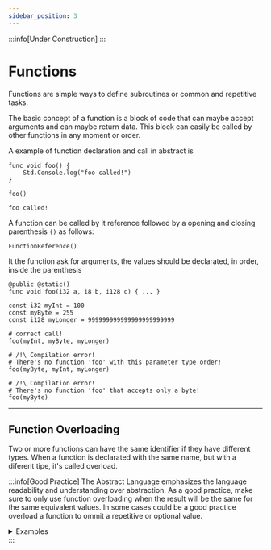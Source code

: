 ```yaml
---
sidebar_position: 3
---
```


:::info[Under Construction]
:::

# Functions

Functions are simple ways to define subroutines or common and repetitive tasks.

The basic concept of a function is a block of code that can maybe accept arguments and can maybe
return data.
This block can easily be called by other functions in any moment or order.

A example of function declaration and call in abstract is
```abs
func void foo() {
    Std.Console.log("foo called!")
}

foo()
```
```text title="Console Output"
foo called!
```

A function can be called by it reference followed by a opening and closing parenthesis `()` as follows:
```abs
FunctionReference()
```

It the function ask for arguments, the values should be declarated, in order, inside the parenthesis
```abs
@public @static()
func void foo(i32 a, i8 b, i128 c) { ... }

const i32 myInt = 100
const myByte = 255
const i128 myLonger = 999999999999999999999999

# correct call!
foo(myInt, myByte, myLonger) 

# /!\ Compilation error!
# There's no function 'foo' with this parameter type order!
foo(myByte, myInt, myLonger)

# /!\ Compilation error!
# There's no function 'foo' that accepts only a byte!
foo(myByte)
```

---
## Function Overloading

Two or more functions can have the same identifier if they have different types.
When a function is declarated with the same name, but with a diferent tipe, it's called overload.

:::info[Good Practice]
The Abstract Language emphasizes the language readability and understanding over abstraction.
As a good practice, make sure to only use function overloading when the result will be the same
for the same equivalent values. In some cases could be a good practice overload a function to ommit
a repetitive or optional value.

<details>
<summary>Examples</summary>

```abs title="Good Practice"
# Different results are named diferently

func void writeText(string value) {
    Std.Console.log("My string is: " + value)
}
func void writeText([]char value) {
    Std.Console.log("My string is: " + string.join(value))
}
func void writeNumber(i32 value) {
    Std.Console.log("My number is: " + value)
}
```

```abs title="Bad Practice"
# Different results with the same name can result in a
# harder understanding of the code

func void writeText(string value) {
    Std.Console.log("My string is:" + value)
}
func void writeText([]char value) {
    Std.Console.log("My string is:" + string.join(value))
}
func void writeText(i32 value) {
    Std.Console.log("My number is:" + value)
}
```
</details>
:::
